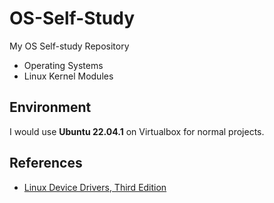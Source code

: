 # OS-Self-Study
My OS Self-study Repository

* Operating Systems
* Linux Kernel Modules

## Environment
I would use **Ubuntu 22.04.1** on Virtualbox for normal projects.

## References
* [Linux Device Drivers, Third Edition](https://lwn.net/Kernel/LDD3/)
